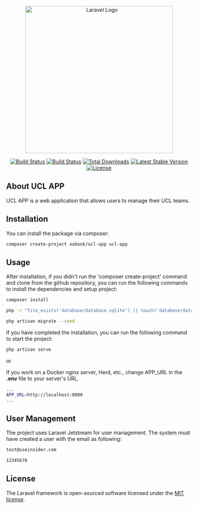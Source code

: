 <p align="center"><a href="https://laravel.com" target="_blank"><img src="https://raw.githubusercontent.com/laravel/art/master/logo-lockup/5%20SVG/2%20CMYK/1%20Full%20Color/laravel-logolockup-cmyk-red.svg" width="400" alt="Laravel Logo"></a></p>

<p align="center">
<a href="https://github.com/laravel/framework/actions"><img src="https://github.com/laravel/framework/workflows/tests/badge.svg" alt="Build Status"></a>
<a href="https://github.com/oobook/ucl-app/actions"><img src="https://github.com/oobook/ucl-app/workflows/tests/badge.svg" alt="Build Status"></a>
<a href="https://packagist.org/packages/oobook/ucl-app"><img src="https://img.shields.io/packagist/dt/oobook/ucl-app" alt="Total Downloads"></a>
<a href="https://packagist.org/packages/oobook/ucl-app"><img src="https://img.shields.io/packagist/v/oobook/ucl-app" alt="Latest Stable Version"></a>
<a href="https://packagist.org/packages/oobook/ucl-app"><img src="https://img.shields.io/packagist/l/oobook/ucl-app" alt="License"></a>
</p>

## About UCL APP

UCL APP is a web application that allows users to manage their UCL teams.

## Installation

You can install the package via composer:

```bash
composer create-project oobook/ucl-app ucl-app
```

## Usage

After installation, if you didn't run the 'composer create-project' command and clone from the github repository, you can run the following commands to install the dependencies and setup project:

```bash
composer install

php -r "file_exists('database/database.sqlite') || touch('database/database.sqlite');"

php artisan migrate --seed
```

If you have completed the installation, you can run the following command to start the project:

```bash
php artisan serve
```

or 

If you work on a Docker nginx server, Herd, etc., change APP_URL in the **.env** file to your server's URL.

```bash
...
APP_URL=http://localhost:8000
...
```

## User Management

The project uses Laravel Jetstream for user management. The system must have created a user with the email as following: 

```bash
test@useinsider.com

12345678
```

## License
The Laravel framework is open-sourced software licensed under the [MIT license](https://opensource.org/licenses/MIT).
